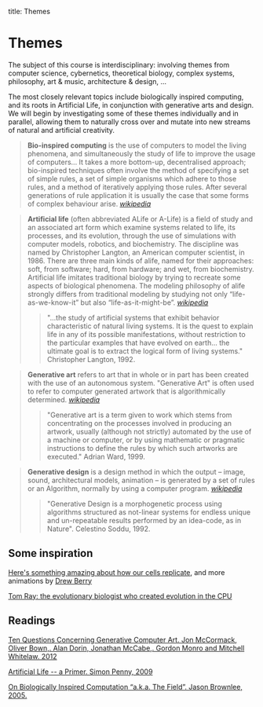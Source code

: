 title: Themes



# Themes

The subject of this course is interdisciplinary: involving themes from computer science, cybernetics, theoretical biology, complex systems, philosophy, art & music, architecture & design, ... 

The most closely relevant topics include biologically inspired computing, and its roots in Artificial Life, in conjunction with generative arts and design. We will begin by investigating some of these themes individually and in parallel, allowing them to naturally cross over and mutate into new streams of natural and artificial creativity. 

> **Bio-inspired computing** is the use of computers to model the living phenomena, and simultaneously the study of life to improve the usage of computers... It takes a more bottom-up, decentralised approach; bio-inspired techniques often involve the method of specifying a set of simple rules, a set of simple organisms which adhere to those rules, and a method of iteratively applying those rules. After several generations of rule application it is usually the case that some forms of complex behaviour arise.  *[wikipedia](http://en.wikipedia.org/wiki/Bio-inspired_computing)*

> **Artificial life** (often abbreviated ALife or A-Life) is a field of study and an associated art form which examine systems related to life, its processes, and its evolution, through the use of simulations with computer models, robotics, and biochemistry. The discipline was named by Christopher Langton, an American computer scientist, in 1986. There are three main kinds of alife, named for their approaches: soft, from software; hard, from hardware; and wet, from biochemistry. Artificial life imitates traditional biology by trying to recreate some aspects of biological phenomena. The modeling philosophy of alife strongly differs from traditional modeling by studying not only “life-as-we-know-it” but also “life-as-it-might-be”. *[wikipedia](http://en.wikipedia.org/wiki/Artificial_life)*
>> "...the study of artificial systems that exhibit behavior characteristic of natural living systems. It is the quest to explain life in any of its possible manifestations, without restriction to the particular examples that have evolved on earth... the ultimate goal is to extract the logical form of living systems." Christopher Langton, 1992.

> **Generative art** refers to art that in whole or in part has been created with the use of an autonomous system. "Generative Art" is often used to refer to computer generated artwork that is algorithmically determined. *[wikipedia](http://en.wikipedia.org/wiki/Generative_art)*
>> "Generative art is a term given to work which stems from concentrating on the processes involved in producing an artwork, usually (although not strictly) automated by the use of a machine or computer, or by using mathematic or pragmatic instructions to define the rules by which such artworks are executed." Adrian Ward, 1999.

> **Generative design** is a design method in which the output – image, sound, architectural models, animation – is generated by a set of rules or an Algorithm, normally by using a computer program. *[wikipedia](http://en.wikipedia.org/wiki/Generative_Design)*
>> "Generative Design is a morphogenetic process using algorithms structured as not-linear systems for endless unique and un-repeatable results performed by an idea-code, as in Nature". Celestino Soddu, 1992.

## Some inspiration

[Here's something amazing about how our cells replicate](http://www.youtube.com/watch?v=WFCvkkDSfIU), and more animations by [Drew Berry](http://www.youtube.com/watch?v=yKW4F0Nu-UY&list=PL3DB3C131CBCD2A0F&index=5)

[Tom Ray: the evolutionary biologist who created evolution in the CPU](http://www.youtube.com/watch?v=Wl5rRGVD0QI)

## Readings

[Ten Questions Concerning Generative Computer Art. Jon McCormack, Oliver Bown,. Alan Dorin, Jonathan McCabe,. Gordon Monro and Mitchell Whitelaw. 2012](http://www.csse.monash.edu.au/~jonmc/research/Papers/TenQuestionsLJ-Preprint.pdf)

[Artificial Life -- a Primer. Simon Penny, 2009](http://simonpenny.net/texts/Resources/a_life.pdf)

[On Biologically Inspired Computation “a.k.a. The Field”. Jason Brownlee, 2005.](https://www.google.com/url?sa=t&rct=j&q=&esrc=s&source=web&cd=21&ved=0CC8QFjAAOBQ&url=http%3A%2F%2Fciteseerx.ist.psu.edu%2Fviewdoc%2Fdownload%3Fdoi%3D10.1.1.70.1101%26rep%3Drep1%26type%3Dpdf&ei=p-U3UZqBI43ckgWg2YCwAQ&usg=AFQjCNHDG_pHBeHBKPtfIZZvXu6HDeHlhw&bvm=bv.43287494,d.dGI)